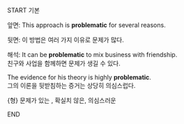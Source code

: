START
기본

앞면:
This approach is **problematic** for several reasons.

뒷면:
이 방법은 여러 가지 이유로 문제가 많다.

해석:
It can be **problematic** to mix business with friendship.  
친구와 사업을 함께하면 문제가 생길 수 있다.

The evidence for his theory is highly **problematic**.  
그의 이론을 뒷받침하는 증거는 상당히 의심스럽다.

{형} 문제가 있는 , 확실치 않은, 의심스러운
<!--ID: 1746271863335-->
END